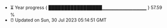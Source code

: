 - ⏳ Year progress { █████████████████▁▁▁▁▁▁▁▁▁▁▁▁▁ } 57.59 %
- ⏰ Updated on Sun, 30 Jul 2023 05:14:51 GMT

